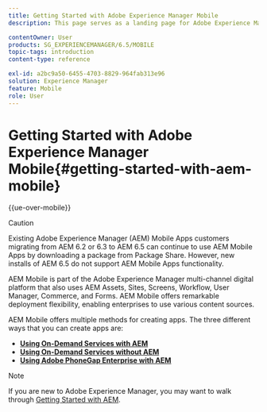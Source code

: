 ```yaml
---
title: Getting Started with Adobe Experience Manager Mobile
description: This page serves as a landing page for Adobe Experience Manager Mobile. Follow this page as a starting point so you can learn about the three different ways for creating apps.

contentOwner: User
products: SG_EXPERIENCEMANAGER/6.5/MOBILE
topic-tags: introduction
content-type: reference

exl-id: a2bc9a50-6455-4703-8829-964fab313e96
solution: Experience Manager
feature: Mobile
role: User
---
```

# Getting Started with Adobe Experience Manager Mobile{#getting-started-with-aem-mobile}

{{ue-over-mobile}}

>[!CAUTION]
>
>Existing Adobe Experience Manager (AEM) Mobile Apps customers migrating from AEM 6.2 or 6.3 to AEM 6.5 can continue to use AEM Mobile Apps by downloading a package from Package Share. However, new installs of AEM 6.5 do not support AEM Mobile Apps functionality.

AEM Mobile is part of the Adobe Experience Manager multi-channel digital platform that also uses AEM Assets, Sites, Screens, Workflow, User Manager, Commerce, and Forms. AEM Mobile offers remarkable deployment flexibility, enabling enterprises to use various content sources.

AEM Mobile offers multiple methods for creating apps. The three different ways that you can create apps are:

* **[Using On-Demand Services with AEM](/help/mobile/getting-started-aem-mobile-on-demand.md)**
* **[Using On-Demand Services without AEM](https://helpx.adobe.com/digital-publishing-solution/help/aem-mobile-end-of-life-faq.html)**
* **[Using Adobe PhoneGap Enterprise with AEM](/help/mobile/getting-started-aem-mobile-phonegap.md)**

>[!NOTE]
>
>If you are new to Adobe Experience Manager, you may want to walk through [Getting Started with AEM](/help/sites-deploying/deploy.md).

